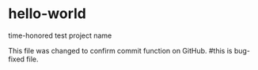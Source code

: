 # hello-world
time-honored test project name

This file was changed to confirm commit function on GitHub.
#this is bug-fixed file.
